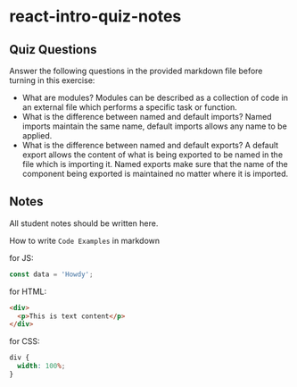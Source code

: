 # react-intro-quiz-notes

## Quiz Questions

Answer the following questions in the provided markdown file before turning in this exercise:

- What are modules?
  Modules can be described as a collection of code in an external file which performs a specific task or function.
- What is the difference between named and default imports?
  Named imports maintain the same name, default imports allows any name to be applied.
- What is the difference between named and default exports?
  A default export allows the content of what is being exported to be named in the file which is importing it. Named exports make sure that the name of the component being exported is maintained no matter where it is imported.

## Notes

All student notes should be written here.

How to write `Code Examples` in markdown

for JS:

```javascript
const data = 'Howdy';
```

for HTML:

```html
<div>
  <p>This is text content</p>
</div>
```

for CSS:

```css
div {
  width: 100%;
}
```
